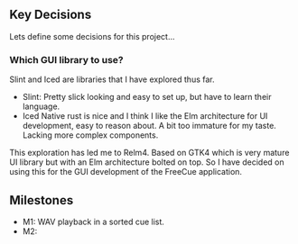 ## Key Decisions
Lets define some decisions for this project...
### Which GUI library to use?
Slint and Iced are libraries that I have explored thus far. 
 - Slint:
  Pretty slick looking and easy to set up, but have to learn their language.
  - Iced
  Native rust is nice and I think I like the Elm architecture for UI development, easy to reason about. A bit too immature for my taste. Lacking more complex components.

This exploration has led me to Relm4. Based on GTK4 which is very mature UI library but with an Elm architecture bolted on top. So I have decided on using this for the GUI development of the FreeCue application.

## Milestones
 - M1: WAV playback in a sorted cue list.
 - M2: 
